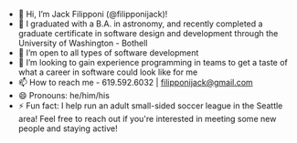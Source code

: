 - 👋 Hi, I’m Jack Filipponi (@filipponijack)!
- 👀 I graduated with a B.A. in astronomy, and recently completed a graduate certificate in software design and development through the University of Washington - Bothell
- 🌱 I’m open to all types of software development
- 💞️ I’m looking to gain experience programming in teams to get a taste of what a career in software could look like for me
- 📫 How to reach me - 619.592.6032 | filipponijack@gmail.com
- 😄 Pronouns: he/him/his
- ⚡ Fun fact: I help run an adult small-sided soccer league in the Seattle area! Feel free to reach out if you're interested in meeting some new people and staying active!

<!---
filipponijack/filipponijack is a ✨ special ✨ repository because its `README.md` (this file) appears on your GitHub profile.
You can click the Preview link to take a look at your changes.
--->
